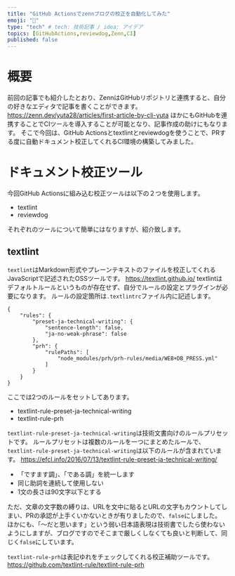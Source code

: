 ```yaml
---
title: "GitHub Actionsでzennブログの校正を自動化してみた"
emoji: "🐀"
type: "tech" # tech: 技術記事 / idea: アイデア
topics: [GitHubActions,reviewdog,Zenn,CI]
published: false
---
```

# 概要
前回の記事でも紹介したとおり、ZennはGitHubリポジトリと連携すると、自分の好きなエディタで記事を書くことができます。
https://zenn.dev/yuta28/articles/first-article-by-cli-yuta
ほかにもGitHubを連携することでCIツールを導入することが可能となり、記事作成の助けにもなります。
そこで今回は、GitHub Actionsとtextlintとreviewdogを使うことで、PRする度に自動ドキュメント校正してくれるCI環境の構築してみました。
# ドキュメント校正ツール
今回GitHub Actionsに組み込む校正ツールは以下の２つを使用します。

- textlint
- reviewdog

それぞれのツールについて簡単にはなりますが、紹介致します。
## textlint
`textlint`はMarkdown形式やプレーンテキストのファイルを校正してくれるJavaScriptで記述されたOSSツールです。
https://textlint.github.io/
textlintはデフォルトルールというものが存在せず、自分でルールの設定とプラグインが必要になります。
ルールの設定箇所は`.textlintrc`ファイル内に記述します。

```text:.textlintrc
{
    "rules": {
        "preset-ja-technical-writing": {
            "sentence-length": false,
            "ja-no-weak-phrase": false
        },
        "prh": {
            "rulePaths": [
                "node_modules/prh/prh-rules/media/WEB+DB_PRESS.yml"
            ]
        }
    }
}
```

ここでは2つのルールをセットしてあります。

- textlint-rule-preset-ja-technical-writing
- textlint-rule-prh

`textlint-rule-preset-ja-technical-writing`は技術文書向けのルールプリセットです。
ルールプリセットは複数のルールを一つにまとめたルールで、`textlint-rule-preset-ja-technical-writing`は以下のルールが含まれています。
https://efcl.info/2016/07/13/textlint-rule-preset-ja-technical-writing/

- 「ですます調」、「である調」を統一します
- 同じ助詞を連続して使用しない
- 1文の長さは90文字以下とする

ただ、文章の文字数の縛りは、URLを文中に貼るとURLの文字もカウントしてしまい、PRの承認が上手くいかないときが有りましたので、`false`にしました。
ほかにも、「〜だと思います」という弱い日本語表現は技術書でしたら使わないようにしますが、ブログですのでそこまで厳しくしなくても良いと判断して、同じく`false`にしています。

`textlint-rule-prh`は表記ゆれをチェックしてくれる校正補助ツールです。
https://github.com/textlint-rule/textlint-rule-prh

